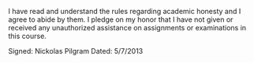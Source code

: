 I have read and understand the rules regarding academic honesty and I agree to
 abide by them. I pledge on my honor that I have not given or received any 
unauthorized assistance on assignments or examinations in this course.

Signed: Nickolas Pilgram 
Dated: 5/7/2013
